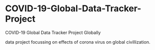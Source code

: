 # COVID-19-Global-Data-Tracker-Project 
COVID-19 Global Data Tracker Project Globally

data project focussing on effects of corona virus on global civillization.

